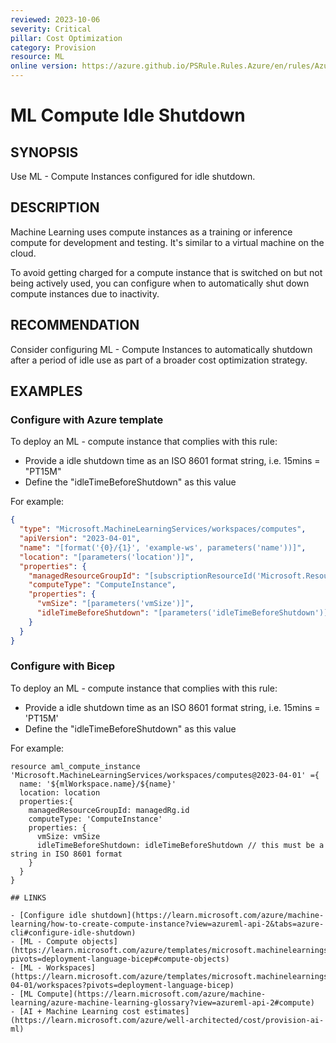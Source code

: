 ```yaml
---
reviewed: 2023-10-06
severity: Critical
pillar: Cost Optimization
category: Provision
resource: ML
online version: https://azure.github.io/PSRule.Rules.Azure/en/rules/Azure.ML.ComputeIdleShutdown/
---
```


# ML Compute Idle Shutdown

## SYNOPSIS

Use ML - Compute Instances configured for idle shutdown.

## DESCRIPTION

Machine Learning uses compute instances as a training or inference compute for development and testing. It's similar to a virtual machine on the cloud.

To avoid getting charged for a compute instance that is switched on but not being actively used, you can configure when to automatically shut down compute instances due to inactivity.

## RECOMMENDATION

Consider configuring ML - Compute Instances to automatically shutdown after a period of idle use as part of a broader cost optimization strategy. 

## EXAMPLES

### Configure with Azure template

To deploy an ML - compute instance that complies with this rule:

- Provide a idle shutdown time as an ISO 8601 format string, i.e. 15mins = "PT15M"
- Define the "idleTimeBeforeShutdown" as this value 

For example:

```json
{
  "type": "Microsoft.MachineLearningServices/workspaces/computes",
  "apiVersion": "2023-04-01",
  "name": "[format('{0}/{1}', 'example-ws', parameters('name'))]",
  "location": "[parameters('location')]",
  "properties": {
    "managedResourceGroupId": "[subscriptionResourceId('Microsoft.Resources/resourceGroups', 'example-mg')]",
    "computeType": "ComputeInstance",
    "properties": {
      "vmSize": "[parameters('vmSize')]",
      "idleTimeBeforeShutdown": "[parameters('idleTimeBeforeShutdown')]"
    }
  }
}
```

### Configure with Bicep

To deploy an ML - compute instance that complies with this rule:

- Provide a idle shutdown time as an ISO 8601 format string, i.e. 15mins = 'PT15M'
- Define the "idleTimeBeforeShutdown" as this value 

For example:

```bicep
resource aml_compute_instance 'Microsoft.MachineLearningServices/workspaces/computes@2023-04-01' ={
  name: '${mlWorkspace.name}/${name}'
  location: location
  properties:{
    managedResourceGroupId: managedRg.id
    computeType: 'ComputeInstance'
    properties: {
      vmSize: vmSize 
      idleTimeBeforeShutdown: idleTimeBeforeShutdown // this must be a string in ISO 8601 format
    }
  }
}

## LINKS

- [Configure idle shutdown](https://learn.microsoft.com/azure/machine-learning/how-to-create-compute-instance?view=azureml-api-2&tabs=azure-cli#configure-idle-shutdown)
- [ML - Compute objects](https://learn.microsoft.com/azure/templates/microsoft.machinelearningservices/workspaces/computes?pivots=deployment-language-bicep#compute-objects)
- [ML - Workspaces](https://learn.microsoft.com/azure/templates/microsoft.machinelearningservices/2023-04-01/workspaces?pivots=deployment-language-bicep)
- [ML Compute](https://learn.microsoft.com/azure/machine-learning/azure-machine-learning-glossary?view=azureml-api-2#compute)
- [AI + Machine Learning cost estimates](https://learn.microsoft.com/azure/well-architected/cost/provision-ai-ml)
